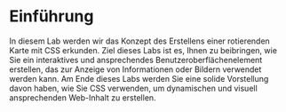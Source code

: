 # Einführung

In diesem Lab werden wir das Konzept des Erstellens einer rotierenden Karte mit CSS erkunden. Ziel dieses Labs ist es, Ihnen zu beibringen, wie Sie ein interaktives und ansprechendes Benutzeroberflächenelement erstellen, das zur Anzeige von Informationen oder Bildern verwendet werden kann. Am Ende dieses Labs werden Sie eine solide Vorstellung davon haben, wie Sie CSS verwenden, um dynamischen und visuell ansprechenden Web-Inhalt zu erstellen.
